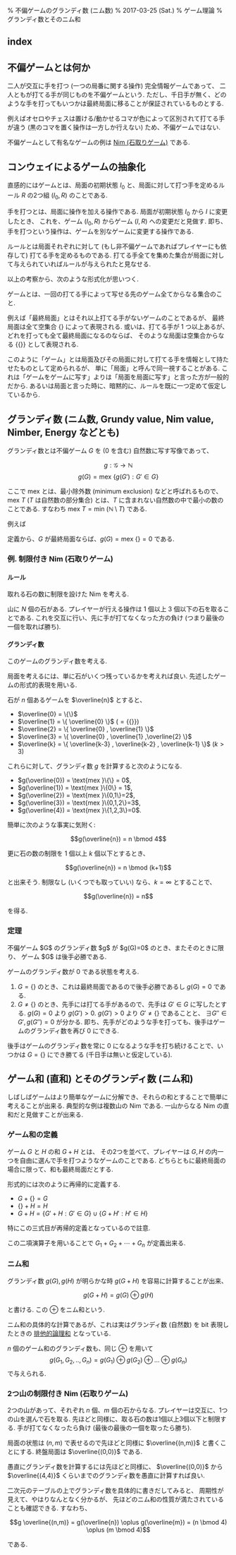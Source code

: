% 不偏ゲームのグランディ数 (ニム数)
% 2017-03-25 (Sat.)
% ゲーム理論
% グランディ数とそのニム和

## index

<div id=toc></div>

## 不偏ゲームとは何か

二人が交互に手を打つ (一つの局番に関する操作) 完全情報ゲームであって、
二人ともが打てる手が同じものを不偏ゲームという.
ただし、千日手が無く、どのような手を打ってもいつかは最終局面に移ることが保証されているものとする.

例えばオセロやチェスは置ける/動かせるコマが色によって区別されて打てる手が違う
(黒のコマを置く操作は一方しか行えない)
ため、不偏ゲームではない.

不偏ゲームとして有名なゲームの例は
[Nim (石取りゲーム)](https://ja.wikipedia.org/wiki/ニム)
である.

## コンウェイによるゲームの抽象化

直感的にはゲームとは、局面の初期状態 $I_0$ と、局面に対して打つ手を定めるルール $R$ の2つ組 $(I_0, R)$ のことである.

手を打つとは、局面に操作を加える操作である.
局面が初期状態 $I_0$ から $I$ に変更したとき、
これを、ゲーム $(I_0, R)$ からゲーム $(I, R)$ への変更だと見做す.
即ち、手を打つという操作は、ゲームを別なゲームに変更する操作である.

ルールとは局面それぞれに対して (もし非不偏ゲームであればプレイヤーにも依存して) 打てる手を定めるものである.
打てる手全てを集めた集合が局面に対して与えられていればルールが与えられたと見なせる.

以上の考察から、次のような形式化が思いつく.

<div class=thm>
ゲームとは、一回の打てる手によって写せる先のゲーム全てからなる集合のこと.
</div>

例えば「最終局面」とはそれ以上打てる手がないゲームのことであるが、
最終局面は全て空集合 $\{\}$ によって表現される.
或いは、打てる手が 1 つ以上あるが、どれを打っても全て最終局面になるのならば、
そのような局面は空集合からなる $\{\{\}\}$ として表現される.

このように「ゲーム」とは局面及びその局面に対して打てる手を情報として持たせたものとして定められるが、
単に「局面」と呼んで同一視することがある.
これは「ゲームをゲームに写す」よりは「局面を局面に写す」と言った方が一般的だから.
あるいは局面と言った時に、暗黙的に、ルールを既に一つ定めて仮定しているから.

## グランディ数 (ニム数, Grundy value, Nim value, Nimber, Energy などとも)

グランディ数とは不偏ゲーム $G$ を ($0$ を含む) 自然数に写す写像であって、

$$g: \mathcal{G} \to \mathbb{N}$$
$$g(G) = \text{mex } \{ g(G') : G' \in G \}$$

ここで mex とは、最小除外数 (minimum exclusion) などと呼ばれるもので、
$\text{mex }T$ ($T$ は自然数の部分集合) とは、$T$ に含まれない自然数の中で最小の数のことである.
すなわち $\text{mex } T = \text{min }(\mathbb{N} \setminus T)$ である.

例えば

定義から、$G$ が最終局面ならば、$g(G) = \text{mex }\{\} = 0$ である.

### 例. 制限付き Nim (石取りゲーム)

#### ルール

取れる石の数に制限を設けた Nim を考える.

山に $N$ 個の石がある.
プレイヤーが行える操作は 1 個以上 3 個以下の石を取ることである.
これを交互に行い、先に手が打てなくなった方の負け (つまり最後の一個を取れば勝ち).

#### グランディ数

このゲームのグランディ数を考える.

局面を考えるには、単に石がいくつ残っているかを考えれば良い.
先述したゲームの形式的表現を用いる.

石が $n$ 個あるゲームを $\overline{n}$ とすると、

- $\overline{0} = \{\}$
- $\overline{1} = \{ \overline{0} \}$ ($= \{\{\}\}$)
- $\overline{2} = \{ \overline{0} , \overline{1} \}$
- $\overline{3} = \{ \overline{0} , \overline{1} ,\overline{2} \}$
- $\overline{k} = \{ \overline{k-3} , \overline{k-2} , \overline{k-1} \}$ ($k > 3$)

これらに対して、グランディ数 $g$ を計算すると次のようになる.

- $g(\overline{0}) = \text{mex }\{\} = 0$,
- $g(\overline{1}) = \text{mex }\{0\} = 1$,
- $g(\overline{2}) = \text{mex }\{0,1\}=2$,
- $g(\overline{3}) = \text{mex }\{0,1,2\}=3$,
- $g(\overline{4}) = \text{mex }\{1,2,3\}=0$.

簡単に次のような事実に気附く:

$$g(\overline{n}) = n \bmod 4$$

更に石の数の制限を 1 個以上 $k$ 個以下とするとき、

$$g(\overline{n}) = n \bmod (k+1)$$

と出来そう.
制限なし (いくつでも取っていい) なら、$k=\infty$ とすることで、

$$g(\overline{n}) = n$$

を得る.

### 定理

<div class=thm>
不偏ゲーム $G$ のグランディ数 $g$ が $g(G)=0$ のとき、またそのときに限り、
ゲーム $G$ は後手必勝である.
</div>

ゲームのグランディ数が $0$ である状態を考える.

1. $G=\{\}$ のとき、これは最終局面であるので後手必勝であるし $g(G)=0$ である.
1. $G \ne \{\}$ のとき、先手には打てる手があるので、先手は $G' \in G$ に写したとする.
$g(G)=0$ より $g(G')>0$.
$g(G')>0$ より $G' \ne \{\}$ であることと、
$\exists G'' \in G', g(G'')=0$ が分かる.
即ち、先手がどのような手を打っても、後手はゲームのグランディ数を再び $0$ にできる.

後手はゲームのグランディ数を常に $0$ になるような手を打ち続けることで、いつかは $G=\{\}$ にでき勝てる (千日手は無いと仮定している).

## ゲーム和 (直和) とそのグランディ数 (ニム和)

しばしばゲームはより簡単なゲームに分解でき、それらの和とすることで簡単に考えることが出来る.
典型的な例は複数山の Nim である.
一山からなる Nim の直和だと見做すことが出来る.

### ゲーム和の定義

ゲーム $G$ と $H$ の和 $G + H$ とは、
その2つを並べて、プレイヤーは $G, H$ の内一つを自由に選んで手を打つようなゲームのことである.
どちらともに最終局面の場合に限って、和も最終局面だとする.

形式的には次のように再帰的に定義する.

- $G+\{\} = G$
- $\{\}+H = H$
- $G+H = \{ G'+H : G' \in G \} \cup \{ G+H' : H' \in H \}$

特にこの三式目が再帰的定義となっているので註意.

この二項演算子を用いることで
$G_1 + G_2 + \cdots + G_n$
が定義出来る.

### ニム和

グランディ数 $g(G), g(H)$ が明らかな時 $g(G+H)$ を容易に計算することが出来、

$$g(G+H) = g(G) \oplus g(H)$$

と書ける.
この $\oplus$ をニム和という.

ニム和の具体的な計算であるが、これは実はグランディ数 (自然数) を bit 表現したときの
[排他的論理和](https://ja.wikipedia.org/wiki/排他的論理和#.E3.83.93.E3.83.83.E3.83.88.E3.81.94.E3.81.A8.E3.81.AE.E6.8E.92.E4.BB.96.E7.9A.84.E8.AB.96.E7.90.86.E5.92.8C)
となっている.

$n$ 個のゲーム和のグランディ数も、同じ $\oplus$ を用いて
$$g(G_1,G_2,..,G_n) = g(G_1) \oplus g(G_2) \oplus \ldots \oplus g(G_n)$$
で与えられる.

### 2つ山の制限付き Nim (石取りゲーム)

2つの山があって、それぞれ $n$ 個、$m$ 個の石からなる.
プレイヤーは交互に、1つの山を選んで石を取る.
先ほどと同様に、取る石の数は1個以上3個以下と制限する.
手が打てなくなったら負け (最後の最後の一個を取ったら勝ち).

局面の状態は $(n,m)$ で表せるので先ほどと同様に $\overline{(n,m)}$ と書くことにする.
終盤局面は $\overline{(0,0)}$ である.

愚直にグランディ数を計算するには先ほどと同様に、
$\overline{(0,0)}$ から $\overline{(4,4)}$ くらいまでのグランディ数を愚直に計算すれば良い.

二次元のテーブルの上でグランディ数を具体的に書きだしてみると、
周期性が見えて、やはりなんとなく分かるが、
先ほどのニム和の性質が満たされていることも確認できる.
すなわち、

$$g \overline{(n,m)} = g(\overline{n}) \oplus g(\overline{m})
= (n \bmod 4) \oplus (m \bmod 4)$$

である.

